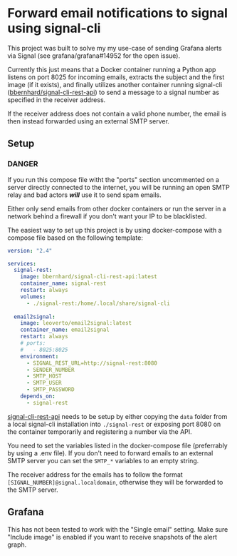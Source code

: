 # Forward email notifications to signal using signal-cli

This project was built to solve my my use-case of sending Grafana alerts via Signal (see grafana/grafana#14952 for the open issue).

Currently this just means that a Docker container running a Python app listens on port 8025 for incoming emails, extracts the
subject and the first image (if it exists), and finally utilizes another container running signal-cli ([bbernhard/signal-cli-rest-api](https://github.com/bbernhard/signal-cli-rest-api))
to send a message to a signal number as specified in the receiver address.

If the receiver address does not contain a valid phone number, the email is then instead forwarded using an external SMTP server.

## Setup
### DANGER
If you run this compose file witht the "ports" section uncommented on a server directly connected to the internet,
you will be running an open SMTP relay and bad actors ***will*** use it to send spam emails.

Either only send emails from other docker containers or run the server in a network behind a firewall if you don't want your IP to be blacklisted.

The easiest way to set up this project is by using docker-compose with a compose file based on the following template:
```yaml
version: "2.4"

services:
  signal-rest:
    image: bbernhard/signal-cli-rest-api:latest
    container_name: signal-rest
    restart: always
    volumes:
      - ./signal-rest:/home/.local/share/signal-cli
  
  email2signal:
    image: leoverto/email2signal:latest
    container_name: email2signal
    restart: always
    # ports:
    #   - 8025:8025
    environment:
      - SIGNAL_REST_URL=http://signal-rest:8080
      - SENDER_NUMBER
      - SMTP_HOST
      - SMTP_USER
      - SMTP_PASSWORD
    depends_on:
      - signal-rest
```

[signal-cli-rest-api](https://github.com/bbernhard/signal-cli-rest-api) needs to be setup by either copying the `data` folder from a local signal-cli installation
into `./signal-rest` or exposing port 8080 on the container temporarily and registering a number via the API.

You need to set the variables listed in the docker-compose file (preferrably by using a .env file). If you don't need to forward emails to an external SMTP server
you can set the `SMTP_*` variables to an empty string.

The receiver address for the emails has to follow the format `[SIGNAL_NUMBER]@signal.localdomain`, otherwise they will be forwarded to the SMTP server.

## Grafana
This has not been tested to work with the "Single email" setting. Make sure "Include image" is enabled if you want to receive snapshots of the alert graph.
